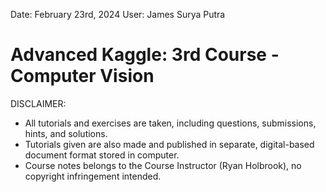 Date: February 23rd, 2024
User: James Surya Putra

# Advanced Kaggle: 3rd Course - Computer Vision

DISCLAIMER:
- All tutorials and exercises are taken, including questions, submissions, hints, and solutions.
- Tutorials given are also made and published in separate, digital-based document format stored in computer.
- Course notes belongs to the Course Instructor (Ryan Holbrook), no copyright infringement intended.
